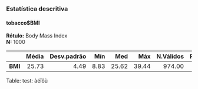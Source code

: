### Estatística descritiva  
#### tobacco$BMI  
**Rótulo:** Body Mass Index  
**N:** 1000  

|  &nbsp; | Média | Desv.padrão |  Mín |   Med |   Máx | N.Válidos | Pct.Válidos |
|--------:|------:|------------:|-----:|------:|------:|----------:|------------:|
| **BMI** | 25.73 |        4.49 | 8.83 | 25.62 | 39.44 |    974.00 |       97.40 |

Table: test: àéïôù
